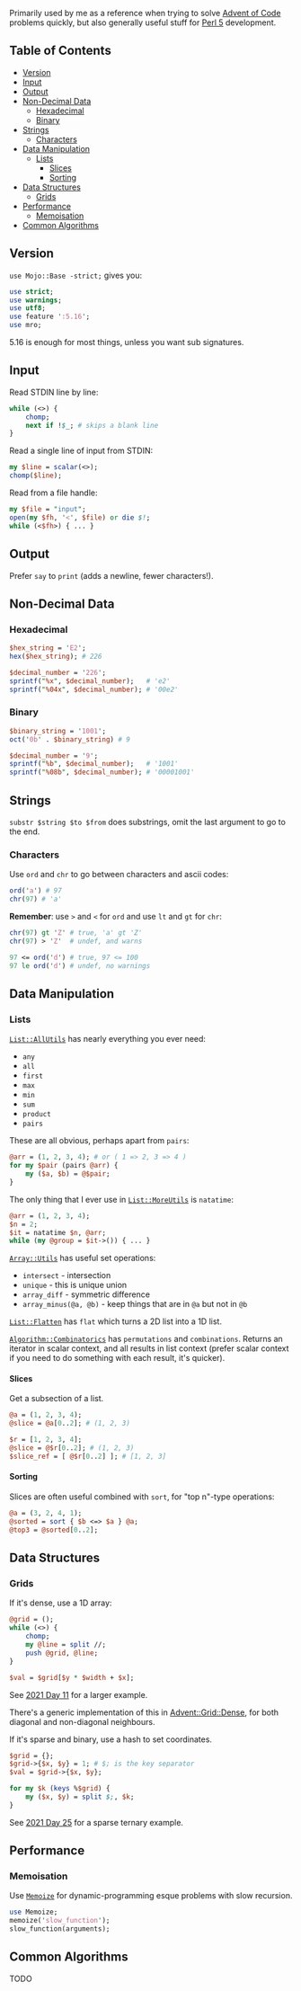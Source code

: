 Primarily used by me as a reference when trying to solve [Advent of Code](https://adventofcode.com/) problems quickly,
but also generally useful stuff for [Perl 5](https://www.perl.org/) development.

## Table of Contents
  * [Version](#version)
  * [Input](#input)
  * [Output](#output)
  * [Non-Decimal Data](#non-decimal-data)
    + [Hexadecimal](#hexadecimal)
    + [Binary](#binary)
  * [Strings](#strings)
    + [Characters](#characters)
  * [Data Manipulation](#data-manipulation)
    + [Lists](#lists)
      - [Slices](#slices)
      - [Sorting](#sorting)
  * [Data Structures](#data-structures)
    + [Grids](#grids)
  * [Performance](#performance)
    + [Memoisation](#memoisation)
  * [Common Algorithms](#common-algorithms)

## Version

`use Mojo::Base -strict;` gives you:

```perl
use strict;
use warnings;
use utf8;
use feature ':5.16';
use mro;
```

5.16 is enough for most things, unless you want sub signatures.

## Input

Read STDIN line by line:

```perl
while (<>) {
    chomp;
    next if !$_; # skips a blank line
}
```

Read a single line of input from STDIN:

```perl
my $line = scalar(<>);
chomp($line);
```

Read from a file handle:

```perl
my $file = "input";
open(my $fh, '<', $file) or die $!;
while (<$fh>) { ... }
```

## Output

Prefer `say` to `print` (adds a newline, fewer characters!).

## Non-Decimal Data

### Hexadecimal

```perl
$hex_string = 'E2';
hex($hex_string); # 226

$decimal_number = '226';
sprintf("%x", $decimal_number);   # 'e2'
sprintf("%04x", $decimal_number); # '00e2'
```

### Binary

```perl
$binary_string = '1001';
oct('0b' . $binary_string) # 9

$decimal_number = '9';
sprintf("%b", $decimal_number);   # '1001'
sprintf("%08b", $decimal_number); # '00001001'
```

## Strings

`substr $string $to $from` does substrings, omit the last argument to go to the end.

### Characters

Use `ord` and `chr` to go between characters and ascii codes:

```perl
ord('a') # 97
chr(97) # 'a'
```

**Remember**: use `>` and `<` for `ord` and use `lt` and `gt` for `chr`:

```perl
chr(97) gt 'Z' # true, 'a' gt 'Z'
chr(97) > 'Z'  # undef, and warns

97 <= ord('d') # true, 97 <= 100
97 le ord('d') # undef, no warnings
```

## Data Manipulation

### Lists

[`List::AllUtils`](https://metacpan.org/pod/List::AllUtils) has nearly everything you ever need:
- `any`
- `all`
- `first`
- `max`
- `min`
- `sum`
- `product`
- `pairs`

These are all obvious, perhaps apart from `pairs`:

```perl
@arr = (1, 2, 3, 4); # or ( 1 => 2, 3 => 4 )
for my $pair (pairs @arr) {
    my ($a, $b) = @$pair;
}
```

The only thing that I ever use in [`List::MoreUtils`](https://metacpan.org/pod/List::MoreUtils) is `natatime`:

```perl
@arr = (1, 2, 3, 4);
$n = 2;
$it = natatime $n, @arr;
while (my @group = $it->()) { ... }
```

[`Array::Utils`](https://metacpan.org/pod/Array::Utils) has useful set operations:
- `intersect` - intersection
- `unique` - this is unique union
- `array_diff` - symmetric difference
- `array_minus(@a, @b)` - keep things that are in `@a` but not in `@b`

[`List::Flatten`](https://metacpan.org/pod/List::Flatten) has `flat` which turns a 2D list into a 1D list.

[`Algorithm::Combinatorics`](https://metacpan.org/pod/Algorithm::Combinatorics) has `permutations` and `combinations`. Returns an iterator in scalar context, and all results in list context (prefer scalar context if you need to do something with each result, it's quicker).

#### Slices

Get a subsection of a list.

```perl
@a = (1, 2, 3, 4);
@slice = @a[0..2]; # (1, 2, 3)

$r = [1, 2, 3, 4];
@slice = @$r[0..2]; # (1, 2, 3)
$slice_ref = [ @$r[0..2] ]; # [1, 2, 3]
```

#### Sorting

Slices are often useful combined with `sort`, for "top n"-type operations:

```perl
@a = (3, 2, 4, 1);
@sorted = sort { $b <=> $a } @a;
@top3 = @sorted[0..2];
```

## Data Structures

### Grids

If it's dense, use a 1D array:

```perl
@grid = ();
while (<>) {
    chomp;
    my @line = split //;
    push @grid, @line;
}

$val = $grid[$y * $width + $x];
```

See [2021 Day 11](https://github.com/sirgraystar/advent2021/blob/main/bin/day11-1.pl) for a larger example.

There's a generic implementation of this in [Advent::Grid::Dense](https://github.com/sirgraystar/cheatsheet/blob/main/lib/Advent/Grid/Dense.pm), for both diagonal and non-diagonal neighbours.

If it's sparse and binary, use a hash to set coordinates.

```perl
$grid = {};
$grid->{$x, $y} = 1; # $; is the key separator
$val = $grid->{$x, $y};

for my $k (keys %$grid) {
    my ($x, $y) = split $;, $k;
}
```

See [2021 Day 25](https://github.com/sirgraystar/advent2021/blob/main/bin/day25.pl) for a sparse ternary example.

## Performance

### Memoisation

Use [`Memoize`](https://perldoc.perl.org/Memoize) for dynamic-programming esque problems with slow recursion.

```perl
use Memoize;
memoize('slow_function');
slow_function(arguments); 
```

## Common Algorithms
TODO

